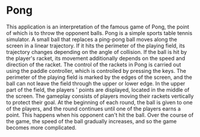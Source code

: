 # Pong

This application is an interpretation of the famous game of Pong, the point of which is to throw the opponent balls.
Pong is a simple sports table tennis simulator. A small ball that replaces a ping-pong ball moves along the screen in a linear trajectory. If it hits the perimeter of the playing field, its trajectory changes depending on the angle of collision. If the ball is hit by the player's racket, its movement additionally depends on the speed and direction of the racket. The control of the rackets in Pong is carried out using the paddle controller, which is controlled by pressing the keys. The perimeter of the playing field is marked by the edges of the screen, and the ball can not leave the field through the upper or lower edge. In the upper part of the field, the players ' points are displayed, located in the middle of the screen.
The gameplay consists of players moving their rackets vertically to protect their goal. At the beginning of each round, the ball is given to one of the players, and the round continues until one of the players earns a point. This happens when his opponent can't hit the ball. Over the course of the game, the speed of the ball gradually increases, and so the game becomes more complicated.
